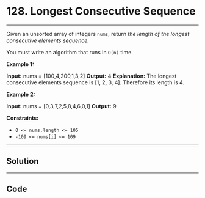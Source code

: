 # 128. Longest Consecutive Sequence

---

Given an unsorted array of integers `nums`, return _the length of the longest consecutive elements sequence._

You must write an algorithm that runs in `O(n)` time.

 

**Example 1:**


**Input:** nums = [100,4,200,1,3,2]
**Output:** 4
**Explanation:** The longest consecutive elements sequence is [1, 2, 3, 4]. Therefore its length is 4.


**Example 2:**


**Input:** nums = [0,3,7,2,5,8,4,6,0,1]
**Output:** 9


 

**Constraints:**

  * `0 <= nums.length <= 105`
  * `-109 <= nums[i] <= 109`

---

## Solution



---

## Code
```python


```